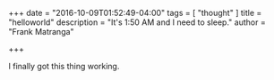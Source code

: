 +++
date = "2016-10-09T01:52:49-04:00"
tags = [
	"thought"
]
title = "helloworld"
description = "It's 1:50 AM and I need to sleep."
author = "Frank Matranga"

+++

I finally got this thing working.
